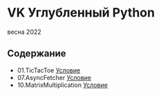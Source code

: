 # VK Углубленный Python
весна 2022

## Содержание
- 01.TicTacToe [Условие](https://github.com/mailcourses/deep_python_spring_2022/blob/main/lesson-1/homework.md)
- 07.AsyncFetcher [Условие](https://github.com/mailcourses/deep_python_spring_2022/blob/main/lesson-07/homework.md)
- 10.MatrixMultiplication [Условие](https://github.com/mailcourses/deep_python_spring_2022/blob/main/lesson-10/lesson-10.pdf)

